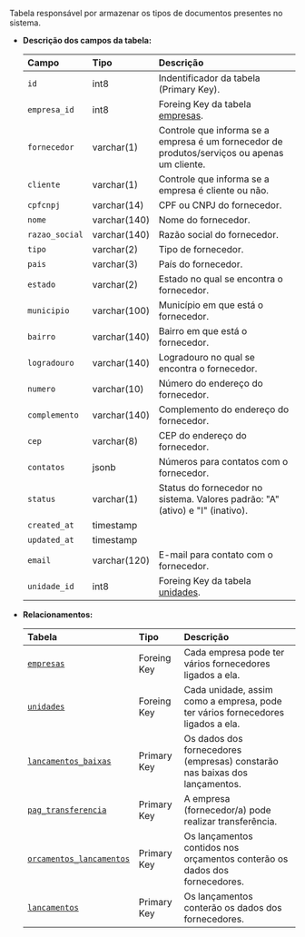 Tabela responsável por armazenar os tipos de documentos presentes no sistema.

- **Descrição dos campos da tabela:**

  | Campo          | Tipo         | Descrição                                                                                    |
  | :------------- | :----------- | :------------------------------------------------------------------------------------------- |
  | `id`           | int8         | Indentificador da tabela (Primary Key).                                                      |
  | `empresa_id`   | int8         | Foreing Key da tabela [empresas](#empresas).                                                 |
  | `fornecedor`   | varchar(1)   | Controle que informa se a empresa é um fornecedor de produtos/serviços ou apenas um cliente. |
  | `cliente`      | varchar(1)   | Controle que informa se a empresa é cliente ou não.                                          |
  | `cpfcnpj`      | varchar(14)  | CPF ou CNPJ do fornecedor.                                                                   |
  | `nome`         | varchar(140) | Nome do fornecedor.                                                                          |
  | `razao_social` | varchar(140) | Razão social do fornecedor.                                                                  |
  | `tipo`         | varchar(2)   | Tipo de fornecedor.                                                                          |
  | `pais`         | varchar(3)   | País do fornecedor.                                                                          |
  | `estado`       | varchar(2)   | Estado no qual se encontra o fornecedor.                                                     |
  | `municipio`    | varchar(100) | Município em que está o fornecedor.                                                          |
  | `bairro`       | varchar(140) | Bairro em que está o fornecedor.                                                             |
  | `logradouro`   | varchar(140) | Logradouro no qual se encontra o fornecedor.                                                 |
  | `numero`       | varchar(10)  | Número do endereço do fornecedor.                                                            |
  | `complemento`  | varchar(140) | Complemento do endereço do fornecedor.                                                       |
  | `cep`          | varchar(8)   | CEP do endereço do fornecedor.                                                               |
  | `contatos`     | jsonb        | Números para contatos com o fornecedor.                                                      |
  | `status`       | varchar(1)   | Status do fornecedor no sistema. Valores padrão: "A" (ativo) e "I" (inativo).                |
  | `created_at`   | timestamp    |                                                                                              |
  | `updated_at`   | timestamp    |                                                                                              |
  | `email`        | varchar(120) | E-mail para contato com o fornecedor.                                                        |
  | `unidade_id`   | int8         | Foreing Key da tabela [unidades](#unidades).                                                 |

- **Relacionamentos:**

  | Tabela                                              | Tipo        | Descrição                                                                       |
  | :-------------------------------------------------- | :---------- | :------------------------------------------------------------------------------ |
  | [`empresas`](#empresas)                             | Foreing Key | Cada empresa pode ter vários fornecedores ligados a ela.                        |
  | [`unidades`](#unidades)                             | Foreing Key | Cada unidade, assim como a empresa, pode ter vários fornecedores ligados a ela. |
  | [`lancamentos_baixas`](#lancamentos_baixas)         | Primary Key | Os dados dos fornecedores (empresas) constarão nas baixas dos lançamentos.      |
  | [`pag_transferencia`](#pag_transferencias)          | Primary Key | A empresa (fornecedor/a) pode realizar transferência.                           |
  | [`orcamentos_lancamentos`](#orcamentos_lancamentos) | Primary Key | Os lançamentos contidos nos orçamentos conterão os dados dos fornecedores.      |
  | [`lancamentos`](#lancamentos)                       | Primary Key | Os lançamentos conterão os dados dos fornecedores.                              |